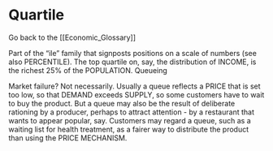 # Quartile

Go back to the [[Economic_Glossary]]


Part of the “ile” family that signposts positions on a scale of numbers (see also PERCENTILE). The top quartile on, say, the distribution of INCOME, is the richest 25% of the POPULATION.
Queueing

Market failure? Not necessarily. Usually a queue reflects a PRICE that is set too low, so that DEMAND exceeds SUPPLY, so some customers have to wait to buy the product. But a queue may also be the result of deliberate rationing by a producer, perhaps to attract attention - by a restaurant that wants to appear popular, say. Customers may regard a queue, such as a waiting list for health treatment, as a fairer way to distribute the product than using the PRICE MECHANISM.

